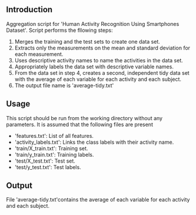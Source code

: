 ## Introduction

Aggregation script for 'Human Activity Recognition Using Smartphones Dataset'.
Script performs the fllowing steps:
<ol>
<li>Merges the training and the test sets to create one data set.</li>
<li>Extracts only the measurements on the mean and standard deviation for each measurement.</li>
<li>Uses descriptive activity names to name the activities in the data set.</li>
<li>Appropriately labels the data set with descriptive variable names.</li>
<li>From the data set in step 4, creates a second, independent tidy data set with the average of each variable for each activity and each subject.</li>
<li>The output file name is 'average-tidy.txt'</li>
</ol>

## Usage

This script should be run from the working directory without any parameters. 
It is assumed that the following files are present
* 'features.txt': List of all features.
* 'activity_labels.txt': Links the class labels with their activity name.
* 'train/X_train.txt': Training set.
* 'train/y_train.txt': Training labels.
* 'test/X_test.txt': Test set.
* 'test/y_test.txt': Test labels.

## Output

File 'average-tidy.txt'contains the average of each variable for each activity and each subject.
